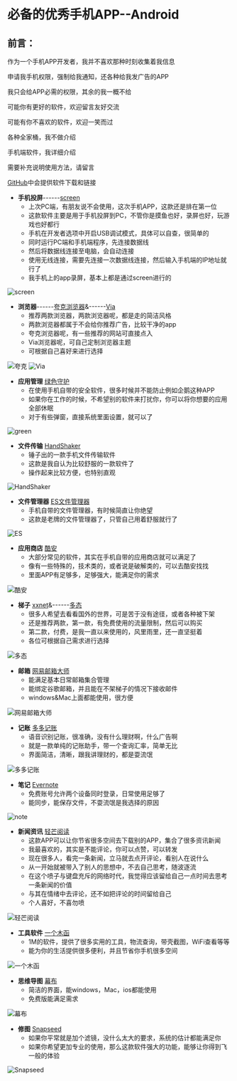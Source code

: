 # 必备的优秀手机APP--Android


## 前言：


作为一个手机APP开发者，我并不喜欢那种时刻收集着我信息

申请我手机权限，强制给我通知，还各种给我发广告的APP

我只会给APP必需的权限，其余的我一概不给

可能你有更好的软件，欢迎留言友好交流

可能有你不喜欢的软件，欢迎一笑而过

各种全家桶，我不做介绍

手机端软件，我详细介绍

需要补充说明使用方法，请留言

[GitHub][1]中会提供软件下载和链接

* **手机投屏**------[screen][2]
	*	上次PC端，有朋友说不会使用，这次手机APP，这款还是排在第一位
	* 	这款软件主要是用于手机投屏到PC，不管你是摸鱼也好，录屏也好，玩游戏也好都行
	*  手机在开发者选项中开启USB调试模式，具体可以自查，很简单的
	*  同时运行PC端和手机端程序，先连接数据线
	*  然后将数据线连接至电脑，会自动连接
	*  使用无线连接，需要先连接一次数据线连接，然后输入手机端的IP地址就行了
	*  我手机上的app录屏，基本上都是通过screen进行的
	
![screen](https://github.com/JustVita/Excellent-software/raw/master/Android/APPGIF/screen.gif)
	
* **浏览器**------[夸克浏览器][3]&------[Via][4]
	*	推荐两款浏览器，两款浏览器呢，都是走的简洁风格
	* 	两款浏览器都属于不会给你推荐广告，比较干净的app
	* 	夸克浏览器呢，有一些推荐的网站可直接点入
	*	Via浏览器呢，可自己定制浏览器主题
	* 	可根据自己喜好来进行选择

![夸克](https://github.com/JustVita/Excellent-software/raw/master/Android/APPGIF/quark.gif)
![Via](https://github.com/JustVita/Excellent-software/raw/master/Android/APPGIF/via.gif)

* **应用管理**		[绿色守护][5]
	*	在使用手机自带的安全软件，很多时候并不能防止例如企鹅这种APP
	* 	如果你在工作的时候，不希望别的软件来打扰你，你可以将你想要的应用全部休眠
	*  	对于有些弹窗，直接系统里面设置，就可以了

![green](https://github.com/JustVita/Excellent-software/raw/master/Android/APPGIF/green.gif)

* **文件传输**		[HandShaker][6]
	*	锤子出的一款手机文件传输软件
	* 	这款是我自认为比较舒服的一款软件了
	* 	操作起来比较方便，也特别直观

![HandShaker](https://github.com/JustVita/Excellent-software/raw/master/Android/APPGIF/HandShaker.gif)

* **文件管理器**		[ES文件管理器][7]		
	*	手机自带的文件管理器，有时候简直让你绝望
	* 	这款是老牌的文件管理器了，只管自己用着舒服就行了

![ES](https://github.com/JustVita/Excellent-software/raw/master/Android/APPGIF/ES.gif)	

* **应用商店**		[酷安][8]
	*	大部分常见的软件，其实在手机自带的应用商店就可以满足了
	* 	像有一些特殊的，技术类的，或者说是破解类的，可以去酷安找找
	*  	里面APP有足够多，足够强大，能满足你的需求   

![酷安](https://github.com/JustVita/Excellent-software/raw/master/Android/APPGIF/KuAn.gif)	

* **梯子**		[xxnet][9]&------[多态][10]
	*	很多人希望去看看国外的世界，可是苦于没有途径，或者各种被下架
	* 	还是推荐两款，第一款，有免费使用的流量限制，然后可以购买
	*  	第二款，付费，是我一直以来使用的，风里雨里，还一直坚挺着
	* 	各位可根据自己需求进行选择   

![多态](https://github.com/JustVita/Excellent-software/raw/master/Android/APPGIF/DuoTai.gif)

* **邮箱**		[网易邮箱大师][11]
	* 	能满足基本日常邮箱集合管理
	* 	能绑定谷歌邮箱，并且能在不架梯子的情况下接收邮件
	*  	windows&Mac上面都能使用，很方便

![网易邮箱大师](https://github.com/JustVita/Excellent-software/raw/master/Android/APPGIF/WangYi.gif)	

* **记账**		[多多记账][12]
	*	语音识别记账，很准确，没有什么理财啊，什么广告啊
	* 	就是一款单纯的记账助手，带一个查询汇率，简单无比
	*  	界面简洁，清晰，跟我讲理财的，都是耍流氓

![多多记账](https://github.com/JustVita/Excellent-software/raw/master/Android/APPGIF/DuoDuo.gif)	

* **笔记**		[Evernote][13]
	* 	免费账号允许两个设备同时登录，日常使用足够了
	* 	能同步，能保存文件，不耍流氓是我选择的原因

![note](https://github.com/JustVita/Excellent-software/raw/master/Android/APPGIF/note.gif)	

* **新闻资讯**		[轻芒阅读][14]  
	* 	这款APP可以让你节省很多空间去下载别的APP，集合了很多资讯新闻
	*  我最喜欢的，其实是不能评论，你可以点赞，可以转发
	*  现在很多人，看完一条新闻，立马就去点开评论，看别人在说什么
	*  从一开始就被带入了别人的思想中，不去自己思考，随波逐流
	*  在这个喷子与键盘充斥的网络时代，我觉得应该留给自己一点时间去思考一条新闻的价值
	*  与其在情绪中去评论，还不如把评论的时间留给自己
	*  个人喜好，不喜勿喷

![轻芒阅读](https://github.com/JustVita/Excellent-software/raw/master/Android/APPGIF/Read.gif)	

* **工具软件**		[一个木函][15]
	*	1M的软件，提供了很多实用的工具，物流查询，带壳截图，WiFi查看等等
	* 	能为你的生活提供很多便利，并且节省你手机很多空间

![一个木函](https://github.com/JustVita/Excellent-software/raw/master/Android/APPGIF/Tools.gif)	

* **思维导图**		[幕布][16]
	* 	简洁的界面，能windows，Mac，ios都能使用
	*  	免费版能满足需求 

![幕布](https://github.com/JustVita/Excellent-software/raw/master/Android/APPGIF/Thoughts.gif)	

* **修图**		[Snapseed][17]	   
	*	如果你平常就是加个滤镜，没什么太大的要求，系统的估计都能满足你
	* 	如果你希望更加专业的使用，那么这款软件强大的功能，能够让你得到飞一般的体验

![Snapseed](https://github.com/JustVita/Excellent-software/raw/master/Android/APPGIF/Snapseed.gif)	

[1]:https://github.com/JustVita/Excellent-software
[2]:https://github.com/JustVita/Excellent-software/tree/master/Android/APK/screen.apk
[3]:https://github.com/JustVita/Excellent-software/tree/master/Android/APK/quark.apk
[4]:https://github.com/JustVita/Excellent-software/tree/master/Android/APK/via.apk
[5]:https://github.com/JustVita/Excellent-software/tree/master/Android/APK/green.apk
[6]:https://github.com/JustVita/Excellent-software/tree/master/Android/APK/HandShaker.apk
[7]:https://github.com/JustVita/Excellent-software/tree/master/Android/APK/ES.apk
[8]:https://github.com/JustVita/Excellent-software/tree/master/Android/APK/ku.apk
[9]:https://github.com/JustVita/Excellent-software/tree/master/Android/APK/xxnet.apk
[10]:https://github.com/JustVita/Excellent-software/tree/master/Android/APK/duotai.apk
[11]:https://github.com/JustVita/Excellent-software/tree/master/Android/APK/wang.apk
[12]:https://github.com/JustVita/Excellent-software/tree/master/Android/APK/duoduo.apk
[13]:https://github.com/JustVita/Excellent-software/tree/master/Android/APK/note.apk
[14]:https://github.com/JustVita/Excellent-software/tree/master/Android/APK/qing.apk
[15]:https://github.com/JustVita/Excellent-software/tree/master/Android/APK/wood.apk
[16]:https://github.com/JustVita/Excellent-software/tree/master/Android/APK/mu.apk
[17]:https://github.com/JustVita/Excellent-software/tree/master/Android/APK/Snapseed.apk
